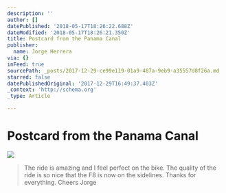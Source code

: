 ```yaml
---
description: ''
author: []
datePublished: '2018-05-17T18:26:22.688Z'
dateModified: '2018-05-17T18:26:21.350Z'
title: Postcard from the Panama Canal
publisher:
  name: Jorge Herrera
via: {}
inFeed: true
sourcePath: _posts/2017-12-29-ce99e119-01a9-487a-9eb9-a35557d8f26a.md
starred: false
datePublishedOriginal: '2017-12-29T16:49:37.403Z'
_context: 'http://schema.org'
_type: Article

---
```

# Postcard from the Panama Canal
![](https://the-grid-user-content.s3-us-west-2.amazonaws.com/e0d3e43f-ea90-4637-8403-43ed52c78259.jpg)

> The ride is amazing and I feel perfect on the bike. The quality of the ride is so nice that the F8 is now on the sidelines. 
> Thanks for everything.
> Cheers
> Jorge